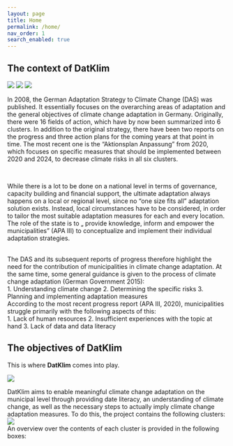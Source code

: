 ```yaml
---
layout: page
title: Home
permalink: /home/
nav_order: 1
search_enabled: true
---
```


## The context of DatKlim

<img src="/datklim/images/DAS.png">
<img src="/datklim/images/APA.jpg">
<img src="/datklim/images/Klimabericht_NRW.jpg">

<br>

In 2008, the German Adaptation Strategy to Climate Change (DAS) was published. It essentially focuses on the overarching areas of adaptation and the general objectives of climate change adaptation in Germany. Originally, there were 16 fields of action, which have by now been summarized into 6 clusters. In addition to the original strategy, there have been two reports on the progress and three action plans for the coming years at that point in time. The most recent one is the “Aktionsplan Anpassung” from 2020, which focuses on specific measures that should be implemented between 2020 and 2024, to decrease climate risks in all six clusters. 

<br>

While there is a lot to be done on a national level in terms of governance, capacity building and financial support, the ultimate adaptation always happens on a local or regional level, since no “one size fits all” adaptation solution exists. Instead, local circumstances have to be considered, in order to tailor the most suitable adaptation measures for each and every location. The role of the state is to „ provide knowledge, inform and empower the municipalities” (APA III) to conceptualize and implement their individual adaptation strategies. 

<br>
The DAS and its subsequent reports of progress therefore highlight the need for the contribution of municipalities in climate change adaptation. At the same time, some general guidance is given to the process of climate change adaptation (German Government 2015): <br>
1. Understanding climate change
2. Determining the specific risks
3. Planning and implementing adaptation measures
<br>
According to the most recent progress report (APA III, 2020), municipalities struggle primarily with the following aspects of this: <br>
1. Lack of human resources
2. Insufficient experiences with the topic at hand
3. Lack of data and data literacy
<br>

## The objectives of DatKlim

This is where <b>DatKlim</b> comes into play.
<br>

<img src="/datklim/images/DatKlim_3boxes.PNG">

<br>

DatKlim aims to enable meaningful climate change adaptation on the municipal level through providing date literacy, an understanding of climate change, as well as the necessary steps to actually imply climate change adaptation measures. To do this, the project contains the following clusters: 
<br>
<img src="/datklim/images/DatKlim_Wheel.PNG">
<br>
An overview over the contents of each cluster is provided in the following boxes:
<br>
